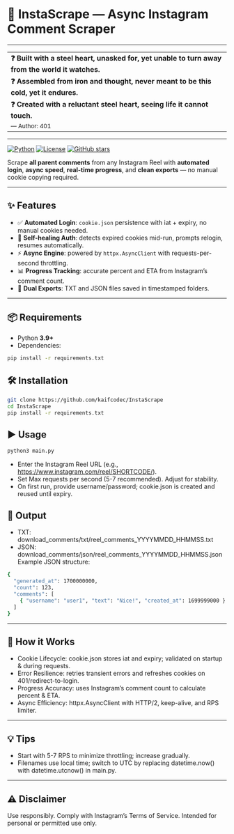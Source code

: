 # 🚀 InstaScrape — Async Instagram Comment Scraper
---

|                                                                 |
|-----------------------------------------------------------------|
| **❓ Built with a steel heart, unasked for, yet unable to turn away from the world it watches.** |
| **❓ Assembled from iron and thought, never meant to be this cold, yet it endures.** |
| **❓ Created with a reluctant steel heart, seeing life it cannot touch.** |
| <sub>— Author: 401</sub> |

---

[![Python](https://img.shields.io/badge/Python-3.9+-blue.svg)](https://www.python.org/)
[![License](https://img.shields.io/badge/License-MIT-green.svg)](LICENSE)
[![GitHub stars](https://img.shields.io/github/stars/kaifcodec/instascrape?style=social)](https://github.com/kaifcodec/instascrape/stargazers)

Scrape **all parent comments** from any Instagram Reel with **automated login**, **async speed**, **real-time progress**, and **clean exports** — no manual cookie copying required.

---

## ✨ Features

- ✅ **Automated Login**: `cookie.json` persistence with iat + expiry, no manual cookies needed.
- 🔄 **Self-healing Auth**: detects expired cookies mid-run, prompts relogin, resumes automatically.
- ⚡ **Async Engine**: powered by `httpx.AsyncClient` with requests-per-second throttling.
- 📊 **Progress Tracking**: accurate percent and ETA from Instagram’s comment count.
- 📁 **Dual Exports**: TXT and JSON files saved in timestamped folders.

---

## 📦 Requirements

- Python **3.9+**
- Dependencies:

```bash
pip install -r requirements.txt
```

## 🛠️ Installation
```bash
git clone https://github.com/kaifcodec/InstaScrape
cd InstaScrape
pip install -r requirements.txt
```

## ▶️ Usage
```bash
python3 main.py
```
 * Enter the Instagram Reel URL (e.g., https://www.instagram.com/reel/SHORTCODE/).
 * Set Max requests per second (5-7 recommended). Adjust for stability.
 * On first run, provide username/password; cookie.json is created and reused until expiry.

## 📁 Output
 * TXT: download_comments/txt/reel_comments_YYYYMMDD_HHMMSS.txt
 * JSON: download_comments/json/reel_comments_YYYYMMDD_HHMMSS.json
Example JSON structure:
```bash
{
  "generated_at": 1700000000,
  "count": 123,
  "comments": [
    { "username": "user1", "text": "Nice!", "created_at": 1699999000 }
  ]
}
```
---
## 🔧 How it Works
 * Cookie Lifecycle: cookie.json stores iat and expiry; validated on startup & during requests.
 * Error Resilience: retries transient errors and refreshes cookies on 401/redirect-to-login.
 * Progress Accuracy: uses Instagram’s comment count to calculate percent & ETA.
 * Async Efficiency: httpx.AsyncClient with HTTP/2, keep-alive, and RPS limiter.
---
## 💡 Tips
 * Start with 5-7 RPS to minimize throttling; increase gradually.
 * Filenames use local time; switch to UTC by replacing datetime.now() with datetime.utcnow() in main.py.
---
## ⚠️ Disclaimer
Use responsibly. Comply with Instagram’s Terms of Service. Intended for personal or permitted use only.

